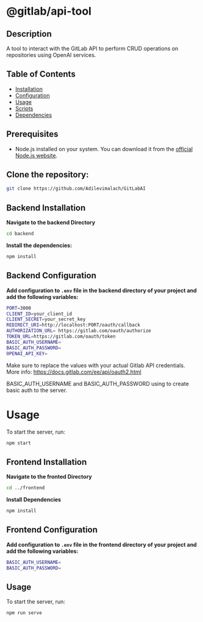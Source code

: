 # @gitlab/api-tool

## Description

A tool to interact with the GitLab API to perform CRUD operations on repositories using OpenAI services.

## Table of Contents

- [Installation](#installation)
- [Configuration](#configuration)
- [Usage](#usage)
- [Scripts](#scripts)
- [Dependencies](#dependencies)

## Prerequisites

- Node.js installed on your system. You can download it from the [official Node.js website](https://nodejs.org/).

## Clone the repository:

```sh
git clone https://github.com/Adilevimalach/GitLabAI
```

## Backend Installation

**Navigate to the backend Directory**

```sh
cd backend
```

**Install the dependencies:**

```sh
npm install
```

## Backend Configuration

**Add configuration to `.env` file in the backend directory of your project and add the following variables:**

```sh
PORT=3000
CLIENT_ID=your_client_id
CLIENT_SECRET=your_secret_key
REDIRECT_URI=http://localhost:PORT/oauth/callback
AUTHORIZATION_URL= https://gitlab.com/oauth/authorize
TOKEN_URL=https://gitlab.com/oauth/token
BASIC_AUTH_USERNAME=
BASIC_AUTH_PASSWORD=
OPENAI_API_KEY=
```

Make sure to replace the values with your actual Gitlab API credentials.
More info: https://docs.gitlab.com/ee/api/oauth2.html

BASIC_AUTH_USERNAME and BASIC_AUTH_PASSWORD using to create basic auth to the server.

# Usage

To start the server, run:

```sh
npm start
```

## Frontend Installation

**Navigate to the fronted Directory**

```sh
cd ../frontend
```

**Install Dependencies**

```sh
npm install
```

## Frontend Configuration

**Add configuration to `.env` file in the frontend directory of your project and add the following variables:**

```sh
BASIC_AUTH_USERNAME=
BASIC_AUTH_PASSWORD=
```

## Usage

To start the server, run:

```sh
npm run serve
```
